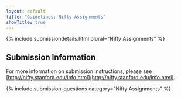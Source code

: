 ```yaml
---
layout: default
title: "Guidelines: Nifty Assignments"
showTitle: true
---
```

{% include submissiondetails.html plural="Nifty Assignments" %}

## Submission Information

For more information on submission instructions, please see [http://nifty.stanford.edu/info.html](http://nifty.stanford.edu/info.html).

{% include submission-questions category="Nifty Assignments" %}

<!-- ## How Do I Submit My Proposal?

{% include generic-submission-block.html %}

{% include presenter-warning.html %}

 -->
